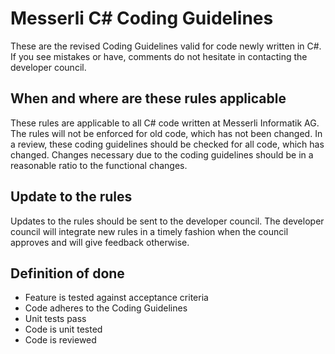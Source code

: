 # Messerli C# Coding Guidelines

These are the revised Coding Guidelines valid for code newly written in C\#.
If you see mistakes or have, comments do not hesitate in contacting the developer council.

## When and where are these rules applicable

These rules are applicable to all C\# code written at Messerli Informatik AG. 
The rules will not be enforced for old code, which has not been changed.
In a review, these coding guidelines should be checked for all code, which has changed.
Changes necessary due to the coding guidelines should be in a reasonable ratio to the functional changes.

## Update to the rules

Updates to the rules should be sent to the developer council. The developer council will integrate new rules in a timely fashion when the council approves and will give feedback otherwise.

## Definition of done

* Feature is tested against acceptance criteria
* Code adheres to the Coding Guidelines
* Unit tests pass
* Code is unit tested
* Code is reviewed
